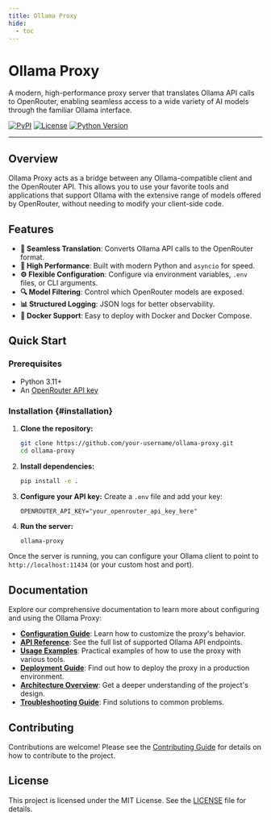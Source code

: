 ```yaml
---
title: Ollama Proxy
hide:
  - toc
---
```


# Ollama Proxy

A modern, high-performance proxy server that translates Ollama API calls to OpenRouter, enabling seamless access to a wide variety of AI models through the familiar Ollama interface.

[![PyPI](https://img.shields.io/pypi/v/ollama-proxy)](https://pypi.org/project/ollama-proxy/)
[![License](https://img.shields.io/github/license/your-username/ollama-proxy)](https://github.com/your-username/ollama-proxy/blob/main/LICENSE)
[![Python Version](https://img.shields.io/pypi/pyversions/ollama-proxy)](https://pypi.org/project/ollama-proxy/)

---

## Overview

Ollama Proxy acts as a bridge between any Ollama-compatible client and the OpenRouter API. This allows you to use your favorite tools and applications that support Ollama with the extensive range of models offered by OpenRouter, without needing to modify your client-side code.

## Features

- **🔄 Seamless Translation**: Converts Ollama API calls to the OpenRouter format.
- **🚀 High Performance**: Built with modern Python and `asyncio` for speed.
- **⚙️ Flexible Configuration**: Configure via environment variables, `.env` files, or CLI arguments.
- **🔍 Model Filtering**: Control which OpenRouter models are exposed.
- **📊 Structured Logging**: JSON logs for better observability.
- **🐳 Docker Support**: Easy to deploy with Docker and Docker Compose.

## Quick Start

### Prerequisites

- Python 3.11+
- An [OpenRouter API key](https://openrouter.ai/keys)

### Installation {#installation}

1. **Clone the repository:**

    ```bash
    git clone https://github.com/your-username/ollama-proxy.git
    cd ollama-proxy
    ```

2. **Install dependencies:**

    ```bash
    pip install -e .
    ```

3. **Configure your API key:**
    Create a `.env` file and add your key:

    ```env
    OPENROUTER_API_KEY="your_openrouter_api_key_here"
    ```

4. **Run the server:**

    ```bash
    ollama-proxy
    ```

Once the server is running, you can configure your Ollama client to point to `http://localhost:11434` (or your custom host and port).

## Documentation

Explore our comprehensive documentation to learn more about configuring and using the Ollama Proxy:

- [**Configuration Guide**](configuration.md): Learn how to customize the proxy's behavior.
- [**API Reference**](api-reference.md): See the full list of supported Ollama API endpoints.
- [**Usage Examples**](usage-examples.md): Practical examples of how to use the proxy with various tools.
- [**Deployment Guide**](deployment.md): Find out how to deploy the proxy in a production environment.
- [**Architecture Overview**](architecture.md): Get a deeper understanding of the project's design.
- [**Troubleshooting Guide**](troubleshooting.md): Find solutions to common problems.

## Contributing

Contributions are welcome! Please see the [Contributing Guide](contributing.md) for details on how to contribute to the project.

## License

This project is licensed under the MIT License. See the [LICENSE](https://github.com/your-username/ollama-proxy/blob/main/LICENSE) file for details.
